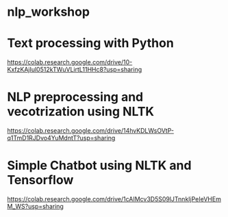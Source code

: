 # nlp_workshop

# Text processing with Python

https://colab.research.google.com/drive/10-KxfzKAjIul0512kTWuVLirtL11HHc8?usp=sharing


# NLP preprocessing and vecotrization using NLTK 
https://colab.research.google.com/drive/14hvKDLWsOVtP-q1TmD1RJDvo4YuMdntT?usp=sharing


# Simple Chatbot using NLTK and Tensorflow
https://colab.research.google.com/drive/1cAIMcv3D5S09lJTnnkIjPeIeVHEmM_WS?usp=sharing


